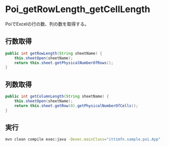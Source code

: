 # Poi_getRowLength_getCellLength

PoiでExcelの行の数、列の数を取得する。

## 行数取得

``` java
public int getRowLength(String sheetName) {
    this.sheetOpen(sheetName);
    return this.sheet.getPhysicalNumberOfRows();
}

```

## 列数取得

``` java
public int getColumnLength(String sheetName) {
    this.sheetOpen(sheetName);
    return this.sheet.getRow(0).getPhysicalNumberOfCells();
}
```

## 実行

``` bash
mvn clean compile exec:java -Dexec.mainClass="ittimfn.sample.poi.App" -Dexec.args="$(pwd)/sample.xlsx Sheet1"
```
